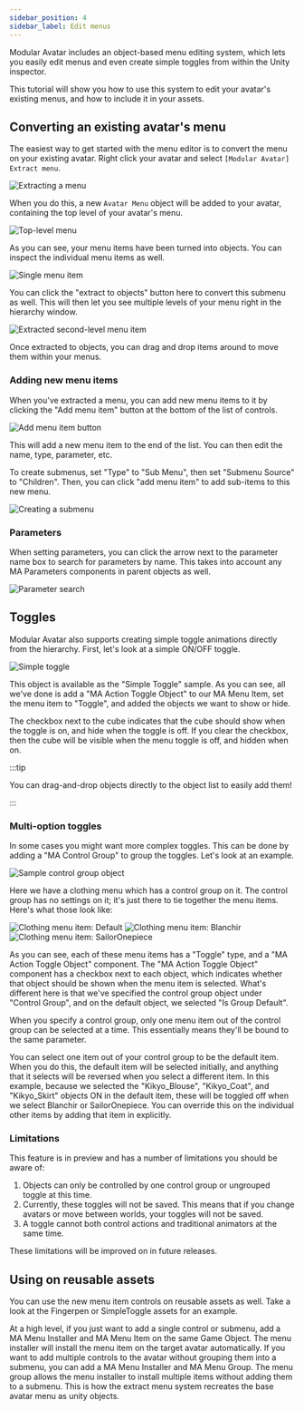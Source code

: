 ```yaml
---
sidebar_position: 4
sidebar_label: Edit menus
---
```


Modular Avatar includes an object-based menu editing system, which lets you easily edit menus and even create simple toggles from within the Unity inspector.

This tutorial will show you how to use this system to edit your avatar's existing menus, and how to include it in your assets.

## Converting an existing avatar's menu

The easiest way to get started with the menu editor is to convert the menu on your existing avatar. Right click your avatar and select `[Modular Avatar] Extract menu`.

![Extracting a menu](extract-menu.png)

When you do this, a new `Avatar Menu` object will be added to your avatar, containing the top level of your avatar's menu.

![Top-level menu](menu-toplevel.png)

As you can see, your menu items have been turned into objects. You can inspect the individual menu items as well.

![Single menu item](menuitem-single.png)

You can click the "extract to objects" button here to convert this submenu as well. This will then let you see multiple levels
of your menu right in the hierarchy window.

![Extracted second-level menu item](second-level-extract.png)

Once extracted to objects, you can drag and drop items around to move them within your menus.

### Adding new menu items

When you've extracted a menu, you can add new menu items to it by clicking the "Add menu item" button at the bottom of the list of controls.

![Add menu item button](add-menu-item-button.png)

This will add a new menu item to the end of the list. You can then edit the name, type, parameter, etc.

To create submenus, set "Type" to "Sub Menu", then set "Submenu Source" to "Children". Then, you can click "add menu item" to add sub-items to this new menu.

![Creating a submenu](new-submenu-item.png)

### Parameters

When setting parameters, you can click the arrow next to the parameter name box to search for parameters by name. This takes into account any MA Parameters components in parent objects as well.

![Parameter search](param-search.png)

## Toggles

Modular Avatar also supports creating simple toggle animations directly from the hierarchy. First, let's look at a simple ON/OFF toggle.

![Simple toggle](simple-toggle.png)

This object is available as the "Simple Toggle" sample. As you can see, all we've done is add a "MA Action Toggle Object" to our MA Menu Item, set the menu item to "Toggle", and added the objects we want to show or hide.

The checkbox next to the cube indicates that the cube should show when the toggle is on, and hide when the toggle is off. If you clear the checkbox, then the cube will be visible when the menu toggle is off, and hidden when on.

:::tip

You can drag-and-drop objects directly to the object list to easily add them!

:::

### Multi-option toggles

In some cases you might want more complex toggles. This can be done by adding a "MA Control Group" to group the toggles. Let's look at an example.

![Sample control group object](control-group.png)

Here we have a clothing menu which has a control group on it. The control group has no settings on it; it's just there to tie together the menu items. Here's what those look like:

![Clothing menu item: Default](clothes-0.png)
![Clothing menu item: Blanchir](clothes-1.png)
![Clothing menu item: SailorOnepiece](clothes-2.png)

As you can see, each of these menu items has a "Toggle" type, and a "MA Action Toggle Object" component. The "MA Action Toggle Object" component has a checkbox next to each object, which indicates whether that object should be shown when the menu item is selected.
What's different here is that we've specified the control group object under "Control Group", and on the default object, we selected "Is Group Default".

When you specify a control group, only one menu item out of the control group can be selected at a time. This essentially means they'll be bound to the same parameter.

You can select one item out of your control group to be the default item. When you do this, the default item will be selected initially, and anything that it selects will be reversed when you select a different item. In this example, because we selected the "Kikyo_Blouse", "Kikyo_Coat", and "Kikyo_Skirt" objects ON in the default item, these will be toggled off when we select Blanchir or SailorOnepiece. You can override this on the individual other items by adding that item in explicitly.

### Limitations

This feature is in preview and has a number of limitations you should be aware of:

1. Objects can only be controlled by one control group or ungrouped toggle at this time.
2. Currently, these toggles will not be saved. This means that if you change avatars or move between worlds, your toggles will not be saved.
3. A toggle cannot both control actions and traditional animators at the same time.

These limitations will be improved on in future releases.

## Using on reusable assets

You can use the new menu item controls on reusable assets as well. Take a look at the Fingerpen or SimpleToggle assets for an example.

At a high level, if you just want to add a single control or submenu, add a MA Menu Installer and MA Menu Item on the same Game Object. The menu installer will install the menu item on the target avatar automatically.
If you want to add multiple controls to the avatar without grouping them into a submenu, you can add a MA Menu Installer and MA Menu Group. The menu group allows the menu installer to install multiple items without adding them to a submenu. This is how the extract menu system recreates the base avatar menu as unity objects. 
